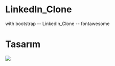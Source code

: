 # LinkedIn_Clone

with bootstrap -- LinkedIn_Clone -- fontawesome

<h1> Tasarım </h1>

<img src="Adsız.png" >
